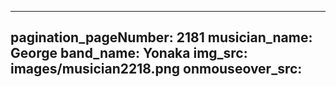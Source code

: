 ------
pagination_pageNumber: 2181
musician_name: George
band_name: Yonaka
img_src: images/musician2218.png
onmouseover_src: 
------